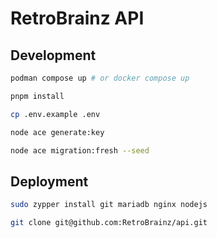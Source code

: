 # RetroBrainz API

## Development

```bash
podman compose up # or docker compose up

pnpm install

cp .env.example .env

node ace generate:key

node ace migration:fresh --seed
```

## Deployment

```bash
sudo zypper install git mariadb nginx nodejs

git clone git@github.com:RetroBrainz/api.git
```
